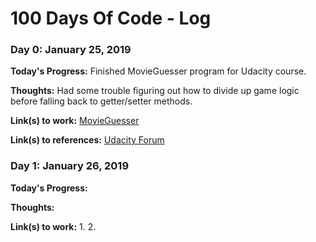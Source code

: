 # 100 Days Of Code - Log

### Day 0: January 25, 2019

**Today's Progress:** Finished MovieGuesser program for Udacity course.

**Thoughts:** Had some trouble figuring out how to divide up game logic before falling back to getter/setter methods.

**Link(s) to work:** [MovieGuesser](https://www.dropbox.com/sh/picw6o7mem8tmcv/AADhg_rz7ZHJamly3BzCLxHGa?dl=0)

**Link(s) to references:** [Udacity Forum](https://discussions.udacity.com/t/lesson-3-movie-guessing-game-answer/380604/38)

### Day 1: January 26, 2019

**Today's Progress:**

**Thoughts:**

**Link(s) to work:**
1.
2.

